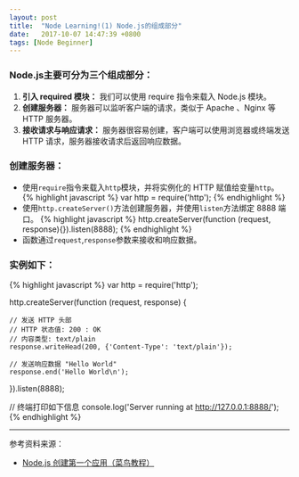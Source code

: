 ```yaml
---
layout: post
title:  "Node Learning!(1) Node.js的组成部分"
date:   2017-10-07 14:47:39 +0800
tags: [Node Beginner]
---
```

### Node.js主要可分为三个组成部分：
1. **引入 required 模块：** 我们可以使用 require 指令来载入 Node.js 模块。
2. **创建服务器：** 服务器可以监听客户端的请求，类似于 Apache 、Nginx 等 HTTP 服务器。
3. **接收请求与响应请求：** 服务器很容易创建，客户端可以使用浏览器或终端发送 HTTP 请求，服务器接收请求后返回响应数据。

### 创建服务器：
* 使用`require`指令来载入`http`模块，并将实例化的 HTTP 赋值给变量`http`。
{% highlight javascript %}
var http = require('http');
{% endhighlight %}
* 使用`http.createServer()`方法创建服务器，并使用`listen`方法绑定 8888 端口。
{% highlight javascript %}
http.createServer(function (request, response){}).listen(8888);
{% endhighlight %}
* 函数通过`request`,`response`参数来接收和响应数据。

### 实例如下：
{% highlight javascript %}
var http = require('http');

http.createServer(function (request, response) {

    // 发送 HTTP 头部
    // HTTP 状态值: 200 : OK
    // 内容类型: text/plain
    response.writeHead(200, {'Content-Type': 'text/plain'});

    // 发送响应数据 "Hello World"
    response.end('Hello World\n');
}).listen(8888);

// 终端打印如下信息
console.log('Server running at http://127.0.0.1:8888/');
{% endhighlight %}

---  

参考资料来源：
* [Node.js 创建第一个应用（菜鸟教程）](http://www.runoob.com/nodejs/nodejs-http-server.html)
